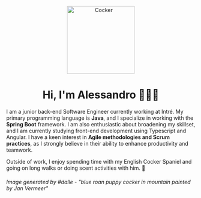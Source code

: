 <p align="center">
  <img src="https://github.com/rustedredswitch/rustedredswitch/blob/main/DALL%C2%B7E%202023-08-09%2016.20.50%20-%20blu%20roano%20puppy%20cocker%20in%20mountain%20painted%20by%20Jan%20Vermeer.png" alt="Cocker" width=180>
</p>
<h1 align="center">Hi, I'm Alessandro 👨🏻‍💻</h1>

I am a junior back-end Software Engineer currently working at Intré. My primary programming language is **Java**, and I specialize in working with the **Spring Boot** framework. I am also enthusiastic about broadening my skillset, and I am currently studying front-end development using Typescript and Angular. I have a keen interest in **Agile methodologies and Scrum practices**, as I strongly believe in their ability to enhance productivity and teamwork.

Outside of work, I enjoy spending time with my English Cocker Spaniel and going on long walks or doing scent activities with him. 🐾

###### Image generated by #dalle - "blue roan puppy cocker in mountain painted by Jan Vermeer"

